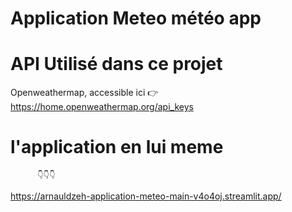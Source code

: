 # Application Meteo   météo app
# API Utilisé dans ce projet
Openweathermap, accessible ici 👉 https://home.openweathermap.org/api_keys

# l'application en lui meme 
          👇👇👇

https://arnauldzeh-application-meteo-main-v4o4oj.streamlit.app/
